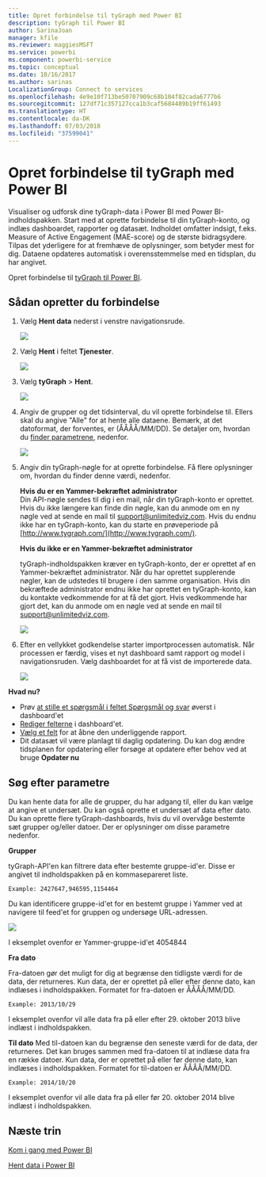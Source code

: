 ```yaml
---
title: Opret forbindelse til tyGraph med Power BI
description: tyGraph til Power BI
author: SarinaJoan
manager: kfile
ms.reviewer: maggiesMSFT
ms.service: powerbi
ms.component: powerbi-service
ms.topic: conceptual
ms.date: 10/16/2017
ms.author: sarinas
LocalizationGroup: Connect to services
ms.openlocfilehash: 4e9e10f713be50707909c68b104f82cada6777b6
ms.sourcegitcommit: 127df71c357127cca1b3caf5684489b19ff61493
ms.translationtype: HT
ms.contentlocale: da-DK
ms.lasthandoff: 07/03/2018
ms.locfileid: "37599041"
---
```

# <a name="connect-to-tygraph--with-power-bi"></a>Opret forbindelse til tyGraph med Power BI
Visualiser og udforsk dine tyGraph-data i Power BI med Power BI-indholdspakken. Start med at oprette forbindelse til din tyGraph-konto, og indlæs dashboardet, rapporter og datasæt. Indholdet omfatter indsigt, f.eks. Measure of Active Engagement (MAE-score) og de største bidragsydere. Tilpas det yderligere for at fremhæve de oplysninger, som betyder mest for dig.  Dataene opdateres automatisk i overensstemmelse med en tidsplan, du har angivet.

Opret forbindelse til [tyGraph til Power BI](https://app.powerbi.com/getdata/services/tygraph).

## <a name="how-to-connect"></a>Sådan opretter du forbindelse
1. Vælg **Hent data** nederst i venstre navigationsrude.
   
   ![](media/service-connect-to-tygraph/getdata.png)
2. Vælg **Hent** i feltet **Tjenester**.
   
   ![](media/service-connect-to-tygraph/services.png)
3. Vælg **tyGraph** \> **Hent**.
   
   ![](media/service-connect-to-tygraph/tygraph.png)
4. Angiv de grupper og det tidsinterval, du vil oprette forbindelse til. Ellers skal du angive "Alle" for at hente alle dataene. Bemærk, at det datoformat, der forventes, er (ÅÅÅÅ/MM/DD). Se detaljer om, hvordan du [finder parametrene](#FindingParams), nedenfor.
   
   ![](media/service-connect-to-tygraph/parameters.png)
5. Angiv din tyGraph-nøgle for at oprette forbindelse. Få flere oplysninger om, hvordan du finder denne værdi, nedenfor.
   
    **Hvis du er en Yammer-bekræftet administrator**  
    Din API-nøgle sendes til dig i en mail, når din tyGraph-konto er oprettet. Hvis du ikke længere kan finde din nøgle, kan du anmode om en ny nøgle ved at sende en mail til support@unlimitedviz.com. Hvis du endnu ikke har en tyGraph-konto, kan du starte en prøveperiode på [http://www.tygraph.com/](http://www.tygraph.com/). 
   
    **Hvis du ikke er en Yammer-bekræftet administrator**
   
    tyGraph-indholdspakken kræver en tyGraph-konto, der er oprettet af en Yammer-bekræftet administrator. Når du har oprettet supplerende nøgler, kan de udstedes til brugere i den samme organisation. Hvis din bekræftede administrator endnu ikke har oprettet en tyGraph-konto, kan du kontakte vedkommende for at få det gjort. Hvis vedkommende har gjort det, kan du anmode om en nøgle ved at sende en mail til <support@unlimitedviz.com>.
   
    ![](media/service-connect-to-tygraph/creds.png)
6. Efter en vellykket godkendelse starter importprocessen automatisk. Når processen er færdig, vises et nyt dashboard samt rapport og model i navigationsruden. Vælg dashboardet for at få vist de importerede data.
   
    ![](media/service-connect-to-tygraph/dashboard.png)

**Hvad nu?**

* Prøv [at stille et spørgsmål i feltet Spørgsmål og svar](power-bi-q-and-a.md) øverst i dashboard'et
* [Rediger felterne](service-dashboard-edit-tile.md) i dashboard'et.
* [Vælg et felt](service-dashboard-tiles.md) for at åbne den underliggende rapport.
* Dit datasæt vil være planlagt til daglig opdatering. Du kan dog ændre tidsplanen for opdatering eller forsøge at opdatere efter behov ved at bruge **Opdater nu**

<a name="FindingParams"></a>

## <a name="finding-parameters"></a>Søg efter parametre
Du kan hente data for alle de grupper, du har adgang til, eller du kan vælge at angive et undersæt. Du kan også oprette et undersæt af data efter dato. Du kan oprette flere tyGraph-dashboards, hvis du vil overvåge bestemte sæt grupper og/eller datoer. Der er oplysninger om disse parametre nedenfor.

**Grupper**

tyGraph-API'en kan filtrere data efter bestemte gruppe-id'er. Disse er angivet til indholdspakken på en kommasepareret liste. 

    Example: 2427647,946595,1154464


Du kan identificere gruppe-id'et for en bestemt gruppe i Yammer ved at navigere til feed'et for gruppen og undersøge URL-adressen.

![](media/service-connect-to-tygraph/yammer.png)

I eksemplet ovenfor er Yammer-gruppe-id'et 4054844

**Fra dato**

Fra-datoen gør det muligt for dig at begrænse den tidligste værdi for de data, der returneres. Kun data, der er oprettet på eller efter denne dato, kan indlæses i indholdspakken. Formatet for fra-datoen er ÅÅÅÅ/MM/DD. 

    Example: 2013/10/29

I eksemplet ovenfor vil alle data fra på eller efter 29. oktober 2013 blive indlæst i indholdspakken. 

**Til dato** Med til-datoen kan du begrænse den seneste værdi for de data, der returneres. Det kan bruges sammen med fra-datoen til at indlæse data fra en række datoer. Kun data, der er oprettet på eller før denne dato, kan indlæses i indholdspakken. Formatet for til-datoen er ÅÅÅÅ/MM/DD. 

    Example: 2014/10/20

I eksemplet ovenfor vil alle data fra på eller før 20. oktober 2014 blive indlæst i indholdspakken. 

## <a name="next-steps"></a>Næste trin
[Kom i gang med Power BI](service-get-started.md)

[Hent data i Power BI](service-get-data.md)

